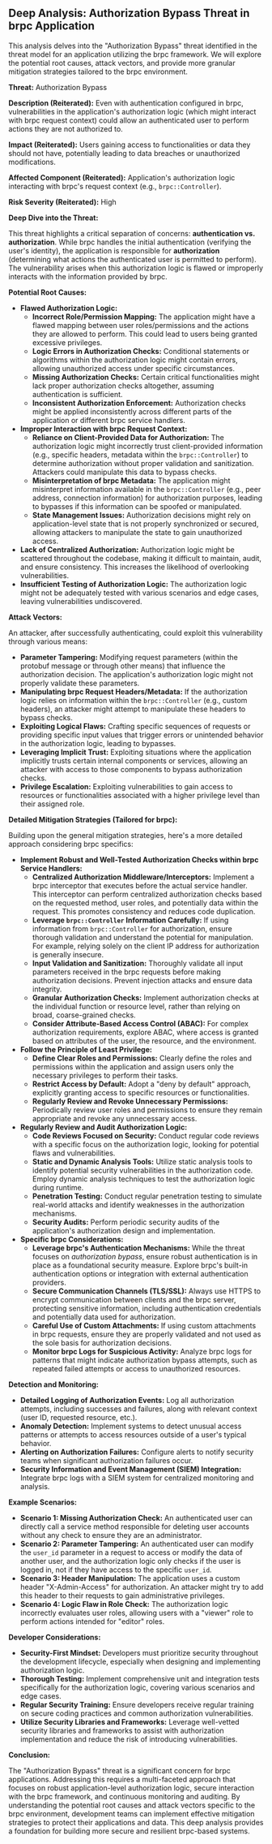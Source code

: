 ## Deep Analysis: Authorization Bypass Threat in brpc Application

This analysis delves into the "Authorization Bypass" threat identified in the threat model for an application utilizing the brpc framework. We will explore the potential root causes, attack vectors, and provide more granular mitigation strategies tailored to the brpc environment.

**Threat:** Authorization Bypass

**Description (Reiterated):** Even with authentication configured in brpc, vulnerabilities in the application's authorization logic (which might interact with brpc request context) could allow an authenticated user to perform actions they are not authorized to.

**Impact (Reiterated):** Users gaining access to functionalities or data they should not have, potentially leading to data breaches or unauthorized modifications.

**Affected Component (Reiterated):** Application's authorization logic interacting with brpc's request context (e.g., `brpc::Controller`).

**Risk Severity (Reiterated):** High

**Deep Dive into the Threat:**

This threat highlights a critical separation of concerns: **authentication vs. authorization**. While brpc handles the initial authentication (verifying the user's identity), the application is responsible for **authorization** (determining what actions the authenticated user is permitted to perform). The vulnerability arises when this authorization logic is flawed or improperly interacts with the information provided by brpc.

**Potential Root Causes:**

* **Flawed Authorization Logic:**
    * **Incorrect Role/Permission Mapping:** The application might have a flawed mapping between user roles/permissions and the actions they are allowed to perform. This could lead to users being granted excessive privileges.
    * **Logic Errors in Authorization Checks:**  Conditional statements or algorithms within the authorization logic might contain errors, allowing unauthorized access under specific circumstances.
    * **Missing Authorization Checks:**  Certain critical functionalities might lack proper authorization checks altogether, assuming authentication is sufficient.
    * **Inconsistent Authorization Enforcement:** Authorization checks might be applied inconsistently across different parts of the application or different brpc service handlers.
* **Improper Interaction with brpc Request Context:**
    * **Reliance on Client-Provided Data for Authorization:** The authorization logic might incorrectly trust client-provided information (e.g., specific headers, metadata within the `brpc::Controller`) to determine authorization without proper validation and sanitization. Attackers could manipulate this data to bypass checks.
    * **Misinterpretation of brpc Metadata:** The application might misinterpret information available in the `brpc::Controller` (e.g., peer address, connection information) for authorization purposes, leading to bypasses if this information can be spoofed or manipulated.
    * **State Management Issues:**  Authorization decisions might rely on application-level state that is not properly synchronized or secured, allowing attackers to manipulate the state to gain unauthorized access.
* **Lack of Centralized Authorization:**  Authorization logic might be scattered throughout the codebase, making it difficult to maintain, audit, and ensure consistency. This increases the likelihood of overlooking vulnerabilities.
* **Insufficient Testing of Authorization Logic:**  The authorization logic might not be adequately tested with various scenarios and edge cases, leaving vulnerabilities undiscovered.

**Attack Vectors:**

An attacker, after successfully authenticating, could exploit this vulnerability through various means:

* **Parameter Tampering:** Modifying request parameters (within the protobuf message or through other means) that influence the authorization decision. The application's authorization logic might not properly validate these parameters.
* **Manipulating brpc Request Headers/Metadata:**  If the authorization logic relies on information within the `brpc::Controller` (e.g., custom headers), an attacker might attempt to manipulate these headers to bypass checks.
* **Exploiting Logical Flaws:**  Crafting specific sequences of requests or providing specific input values that trigger errors or unintended behavior in the authorization logic, leading to bypasses.
* **Leveraging Implicit Trust:**  Exploiting situations where the application implicitly trusts certain internal components or services, allowing an attacker with access to those components to bypass authorization checks.
* **Privilege Escalation:**  Exploiting vulnerabilities to gain access to resources or functionalities associated with a higher privilege level than their assigned role.

**Detailed Mitigation Strategies (Tailored for brpc):**

Building upon the general mitigation strategies, here's a more detailed approach considering brpc specifics:

* **Implement Robust and Well-Tested Authorization Checks within brpc Service Handlers:**
    * **Centralized Authorization Middleware/Interceptors:** Implement a brpc interceptor that executes before the actual service handler. This interceptor can perform centralized authorization checks based on the requested method, user roles, and potentially data within the request. This promotes consistency and reduces code duplication.
    * **Leverage `brpc::Controller` Information Carefully:**  If using information from `brpc::Controller` for authorization, ensure thorough validation and understand the potential for manipulation. For example, relying solely on the client IP address for authorization is generally insecure.
    * **Input Validation and Sanitization:**  Thoroughly validate all input parameters received in the brpc requests before making authorization decisions. Prevent injection attacks and ensure data integrity.
    * **Granular Authorization Checks:** Implement authorization checks at the individual function or resource level, rather than relying on broad, coarse-grained checks.
    * **Consider Attribute-Based Access Control (ABAC):** For complex authorization requirements, explore ABAC, where access is granted based on attributes of the user, the resource, and the environment.
* **Follow the Principle of Least Privilege:**
    * **Define Clear Roles and Permissions:**  Clearly define the roles and permissions within the application and assign users only the necessary privileges to perform their tasks.
    * **Restrict Access by Default:**  Adopt a "deny by default" approach, explicitly granting access to specific resources or functionalities.
    * **Regularly Review and Revoke Unnecessary Permissions:**  Periodically review user roles and permissions to ensure they remain appropriate and revoke any unnecessary access.
* **Regularly Review and Audit Authorization Logic:**
    * **Code Reviews Focused on Security:** Conduct regular code reviews with a specific focus on the authorization logic, looking for potential flaws and vulnerabilities.
    * **Static and Dynamic Analysis Tools:** Utilize static analysis tools to identify potential security vulnerabilities in the authorization code. Employ dynamic analysis techniques to test the authorization logic during runtime.
    * **Penetration Testing:** Conduct regular penetration testing to simulate real-world attacks and identify weaknesses in the authorization mechanisms.
    * **Security Audits:**  Perform periodic security audits of the application's authorization design and implementation.
* **Specific brpc Considerations:**
    * **Leverage brpc's Authentication Mechanisms:** While the threat focuses on *authorization bypass*, ensure robust authentication is in place as a foundational security measure. Explore brpc's built-in authentication options or integration with external authentication providers.
    * **Secure Communication Channels (TLS/SSL):**  Always use HTTPS to encrypt communication between clients and the brpc server, protecting sensitive information, including authentication credentials and potentially data used for authorization.
    * **Careful Use of Custom Attachments:** If using custom attachments in brpc requests, ensure they are properly validated and not used as the sole basis for authorization decisions.
    * **Monitor brpc Logs for Suspicious Activity:**  Analyze brpc logs for patterns that might indicate authorization bypass attempts, such as repeated failed attempts or access to unauthorized resources.

**Detection and Monitoring:**

* **Detailed Logging of Authorization Events:** Log all authorization attempts, including successes and failures, along with relevant context (user ID, requested resource, etc.).
* **Anomaly Detection:** Implement systems to detect unusual access patterns or attempts to access resources outside of a user's typical behavior.
* **Alerting on Authorization Failures:** Configure alerts to notify security teams when significant authorization failures occur.
* **Security Information and Event Management (SIEM) Integration:** Integrate brpc logs with a SIEM system for centralized monitoring and analysis.

**Example Scenarios:**

* **Scenario 1: Missing Authorization Check:** An authenticated user can directly call a service method responsible for deleting user accounts without any check to ensure they are an administrator.
* **Scenario 2: Parameter Tampering:** An authenticated user can modify the `user_id` parameter in a request to access or modify the data of another user, and the authorization logic only checks if the user is logged in, not if they have access to the specific `user_id`.
* **Scenario 3: Header Manipulation:** The application uses a custom header "X-Admin-Access" for authorization. An attacker might try to add this header to their requests to gain administrative privileges.
* **Scenario 4: Logic Flaw in Role Check:** The authorization logic incorrectly evaluates user roles, allowing users with a "viewer" role to perform actions intended for "editor" roles.

**Developer Considerations:**

* **Security-First Mindset:** Developers must prioritize security throughout the development lifecycle, especially when designing and implementing authorization logic.
* **Thorough Testing:**  Implement comprehensive unit and integration tests specifically for the authorization logic, covering various scenarios and edge cases.
* **Regular Security Training:**  Ensure developers receive regular training on secure coding practices and common authorization vulnerabilities.
* **Utilize Security Libraries and Frameworks:** Leverage well-vetted security libraries and frameworks to assist with authorization implementation and reduce the risk of introducing vulnerabilities.

**Conclusion:**

The "Authorization Bypass" threat is a significant concern for brpc applications. Addressing this requires a multi-faceted approach that focuses on robust application-level authorization logic, secure interaction with the brpc framework, and continuous monitoring and auditing. By understanding the potential root causes and attack vectors specific to the brpc environment, development teams can implement effective mitigation strategies to protect their applications and data. This deep analysis provides a foundation for building more secure and resilient brpc-based systems.
